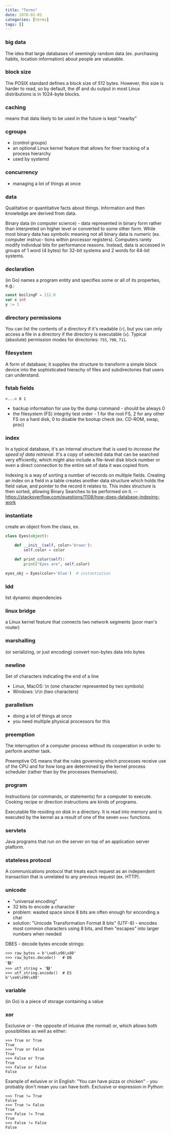 ```yaml
---
title: "Terms"
date: 1970-01-01
categories: [terms]
tags: []
---
```


### big data

The idea that large databases of seemingly random data (ex. purchasing habits, location information) about people are valueable.

### block size

The POSIX standard defines a block size of 512 bytes. However, this size is harder to read, so by default, the df and du output in most Linux distributions is in 1024-byte blocks.

### caching

means that data likely to be used in the future is kept "nearby"

### cgroups

* (control groups)
* an optional Linux kernel feature that allows for finer tracking of a process hierarchy
* used by systemd

### concurrency

* managing a lot of things at once

### data

Qualitative or quantitative facts about things. Information and then knowledge
are derived from data.

Binary data (in computer science) - data represented in binary form rather than
interpreted on higher level or converted to some other form. While most binary
data has symbolic meaning not all binary data is numeric (ex. computer instruc-
tions within processor registers). Computers rarely modify individual bits for
performance reasons. Instead, data is accessed in groups of 1 word (4 bytes) for
32-bit systems and 2 words for 64-bit systems.

### declaration

(in Go) names a program entity and specifies some or all of its properties, e.g.:

```go
const boilingF = 212.0
var x int
y := 1
```

### directory permissions

You can list the contents of a directory if it's readable (`r`), but you can only access a file in a directory if the directory is executable (`x`). Typical (absolute) permission modes for directories: `755`, `700`, `711`.

### filesystem

A form of database; it supplies the structure to transform a simple block device into the sophisticated hierachy of files and subdirectories that users can understand.

### fstab fields

```
<...> 0 1
```

* backup information for use by the dump command - should be always 0
* the filesystem (FS) integrity test order - 1 for the root FS, 2 for any other FS on a hard disk, 0 to disable the bootup check (ex. CD-ROM, swap, proc)

### index

In a typical database, it's an internal structure that is used to *increase the speed of data retrieval*. It's a copy of selected data that can be searched very efficiently, which might also include a file-level disk block number or even a direct connection to the entire set of data it was copied from.

Indexing is a way of sorting a number of records on multiple fields. Creating an index on a field in a table creates another data structure which holds the field value, and pointer to the record it relates to. This index structure is then sorted, allowing Binary Searches to be performed on it. -- https://stackoverflow.com/questions/1108/how-does-database-indexing-work

### instantiate

create an object from the class, ex.

```python
class Eyes(object):

    def __init__(self, color='brown'):
        self.color = color

    def print_color(self):
        print("Eyes are", self.color)

eyes_obj = Eyes(color='blue')  # instantiation
```

### ldd

list dynamic dependencies

### linux bridge

a Linux kernel feature that connects two network segments (poor man's router)

### marshalling

(or serializing, or just encoding) convert non-bytes data into bytes

### newline

Set of characters indicating the end of a line

* Linux, MacOS: \n (one character represented by two symbols)
* Windows: \r\n (two characters)

### parallelism

* doing a lot of things at once
* you need multiple physical processors for this

### preemption

The interruption of a computer process without its cooperation in order to
perform another task.

Preemptive OS means that the rules governing which
processes receive use of the CPU and for how long are determined by the kernel
process scheduler (rather than by the processes themselves).

### program

Instructions (or commands, or statements) for a computer to execute. Cooking
recipe or direction instructions are kinds of programs.

Executable file residing on disk in a directory. It is read into memory and is
executed by the kernel as a result of one of the seven `exec` functions.

### servlets

Java programs that run on the server on top of an application server platform.

### stateless protocol

A communications protocol that treats each request as an independent
transaction that is unrelated to any previous request (ex. HTTP).

### unicode

- "universal encoding"
- 32 bits to encode a character
- problem: wasted space since 8 bits are often enough for enconding a char
- solution: "Unicode Transformation Format 8 bits" (UTF-8) - encodes most
  common characters using 8 bits, and then "escapes" into larger numbers when
  needed

DBES - decode bytes encode strings:

```
>>> raw_bytes = b'\xe6\x96\x80'
>>> raw_bytes.decode()   # DB
'斀'
>>> utf_string = '斀'
>>> utf_string.encode()  # ES
b'\xe6\x96\x80'
```

### variable

(in Go) is a piece of storage containing a value

### xor

Exclusive or - the opposite of inlusive (the normal) or, which allows both
possibilities as well as either:

    >>> True or True
    True
    >>> True or False
    True
    >>> False or True
    True
    >>> False or False
    False

Example of exlusive or in English: "You can have pizza or chicken" - you probably
don't mean you can have both. Exclusive or expression in Python:

    >>> True != True
    False
    >>> True != False
    True
    >>> False != True
    True
    >>> False != False
    False
